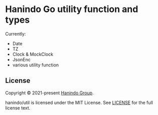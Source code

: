 # Hanindo Go utility function and types

Currently:
- Date
- TZ
- Clock & MockClock
- JsonEnc
- various utility function

## License 
Copyright © 2021-present [Hanindo Group](https://github.com/hanindo).  

hanindo/util is licensed under the MIT License.  See [LICENSE](LICENSE) for the full license text.

